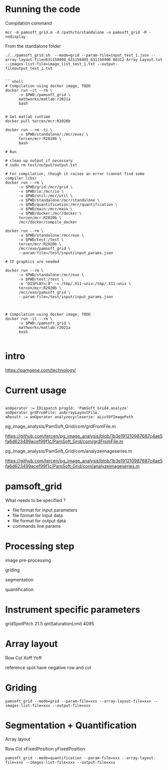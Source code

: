 
# Running the code

Compilation command

```shell
mcc -m pamsoft_grid.m -d /path/to/standalone -o pamsoft_grid -R -nodisplay

```
 
From the standalone folder
```shell
./../pamsoft_grid.sh  --mode=grid --param-file=input_test_1.json --array-layout-file=631158404_631158405_631158406 86312 Array Layout.txt --images-list-file=image_list_test_1.txt --output-fileoutput_test_1.txt
```



```

```shell
# Compilation using docker image, TODO 
docker run -it --rm \
      -v $PWD:/pamsoft_grid \
      mathworks/matlab:r2021a
      bash
   
```


```shell
# Get matlab runtime
docker pull tercen/mcr:R2020b

docker run --rm -ti \
      -v $PWD/standalone/:/mcr/exe/ \
      tercen/mcr:R2020b \
      bash
      
# Run

# clean up output if necessary
# sudo rm test/output/output.txt

# For compilation, though it raises an error (cannot find some compiler libs)
docker run --rm \
      -v $PWD/grid:/mcr/grid \
      -v $PWD/io:/mcr/io \
      -v $PWD/util:/mcr/util \
      -v $PWD/standalone:/mcr/standalone \
      -v $PWD/quantification:/mcr/quantification \
      -v $PWD/main:/mcr/main \
      -v $PWD/docker:/mcr/docker \
      tercen/mcr:R2020b \
      /mcr/docker/compile_docker 
 
docker run --rm \
      -v $PWD/standalone:/mcr/exe \
      -v $PWD/test:/test \
      tercen/mcr:R2020b \
      /mcr/exe/pamsoft_grid \
      --param-file=/test/input/input_params.json

# IF graphics are needed

docker run --rm \
      -v $PWD/standalone:/mcr/exe \
      -v $PWD/test:/test \
      -e "DISPLAY=:0" -v /tmp/.X11-unix:/tmp/.X11-unix \
      tercen/mcr:R2020b \
      /mcr/exe/pamsoft_grid \
      --param-file=/test/input/input_params.json



```

```shell
# Compilation using docker image, TODO 
docker run -it --rm \
      -v $PWD:/pamsoft_grid \
      mathworks/matlab:r2021a
      bash
   
```


# intro

https://pamgene.com/technology/


# Current usage


```smalltalk

anOperator := IDispatch progId: 'PamSoft_Grid4.analyze'
anOperator grdFromFile: anArrayLayoutFile.
aResult := anOperator analyzecycleserie: aListOfImagePath

```

pg_image_analysis/PamSoft_Grid/com/grdFromFile.m

https://github.com/tercen/pg_image_analysis/blob/1b3e191210987687c4ae5fa6d623499acef99f1c/PamSoft_Grid/com/grdFromFile.m

pg_image_analysis/PamSoft_Grid/com/analyzeimageseries.m

https://github.com/tercen/pg_image_analysis/blob/1b3e191210987687c4ae5fa6d623499acef99f1c/PamSoft_Grid/com/analyzeimageseries.m



# pamsoft_grid

What needs to be specified ?

- file format for input parameters
- file format for input data
- file format for output data
- commands line params

# Processing step

image pre-processing

griding



segmentation

quantification


# Instrument specific parameters

gridSpotPitch   21.5
qntSaturationLimit   4095

# Array layout

Row
Col
Xoff
Yoff

reference spot have negative row and col

# Griding

```shell
pamsoft_grid --mode=grid --param-file=xxx --array-layout-file=xxx --images-list-file=xxx --output-file=xxx
```

# Segmentation + Quantification

Array layout

Row
Col
xFixedPosition
yFixedPosition

```shell
pamsoft_grid --mode=quantification --param-file=xxx --array-layout-file=xxx --images-list-file=xxx --output-file=xxx
```
